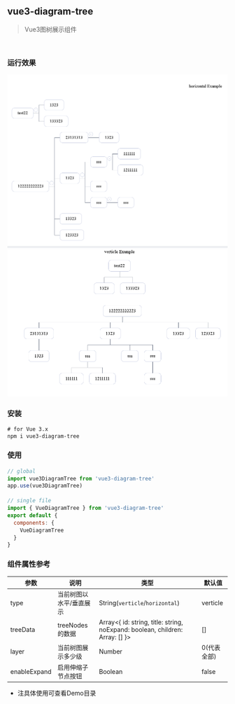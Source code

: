 ## vue3-diagram-tree
> Vue3图树展示组件

<br/>

### 运行效果
![垂直树Demo](./resource/verticle.png)
![水平树Demo](./resource/horizonal.png)

### 安装 
```shell
# for Vue 3.x
npm i vue3-diagram-tree
```

### 使用
```js
// global
import vue3DiagramTree from 'vue3-diagram-tree'
app.use(vue3DiagramTree)

// single file
import { VueDiagramTree } from 'vue3-diagram-tree'
export default {
  components: {
    VueDiagramTree
  }
}
```

### 组件属性参考
|参数               |   说明                     |类型                                 | 默认值   |
|----               |   -------                  |------                               | ----     |
|type               |  当前树图以水平/垂直展示   | String(``verticle``/``horizontal``) | verticle |
|treeData           |  treeNodes的数据           | Array<{ id: string, title: string, noExpand: boolean, children: Array: [] }> | [] |verticle |
|layer               |  当前树图展示多少级    | Number | 0(代表全部) |
|enableExpand        |  启用伸缩子节点按钮    | Boolean | false |

* 注具体使用可查看Demo目录
